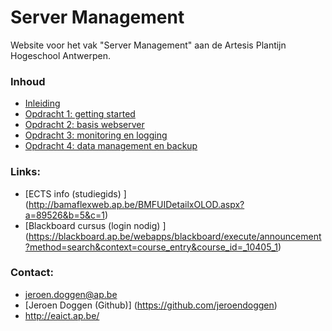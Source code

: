 # Server Management

Website voor het vak "Server Management" aan de Artesis Plantijn Hogeschool Antwerpen.

### Inhoud
 * [Inleiding](/Labs/inleiding.md)
 * [Opdracht 1: getting started](/Labs/opdracht1.md)
 * [Opdracht 2: basis webserver](/Labs/opdracht2.md)
 * [Opdracht 3: monitoring en logging](/Labs/opdracht3.md)
 * [Opdracht 4: data management en backup](/Labs/opdracht4.md)

### Links:
 * [ECTS info (studiegids) ] (http://bamaflexweb.ap.be/BMFUIDetailxOLOD.aspx?a=89526&b=5&c=1)
 * [Blackboard cursus (login nodig) ] (https://blackboard.ap.be/webapps/blackboard/execute/announcement?method=search&context=course_entry&course_id=_10405_1)

### Contact:
 * jeroen.doggen@ap.be
 * [Jeroen Doggen (Github)] (https://github.com/jeroendoggen)
 * http://eaict.ap.be/
